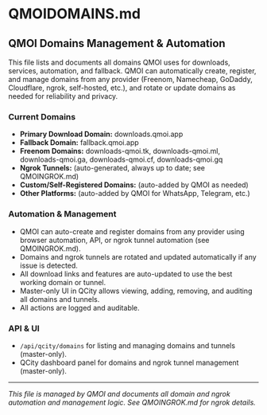 # QMOIDOMAINS.md

## QMOI Domains Management & Automation

This file lists and documents all domains QMOI uses for downloads, services, automation, and fallback. QMOI can automatically create, register, and manage domains from any provider (Freenom, Namecheap, GoDaddy, Cloudflare, ngrok, self-hosted, etc.), and rotate or update domains as needed for reliability and privacy.

### Current Domains
- **Primary Download Domain:** downloads.qmoi.app
- **Fallback Domain:** fallback.qmoi.app
- **Freenom Domains:** downloads-qmoi.tk, downloads-qmoi.ml, downloads-qmoi.ga, downloads-qmoi.cf, downloads-qmoi.gq
- **Ngrok Tunnels:** (auto-generated, always up to date; see QMOINGROK.md)
- **Custom/Self-Registered Domains:** (auto-added by QMOI as needed)
- **Other Platforms:** (auto-added by QMOI for WhatsApp, Telegram, etc.)

### Automation & Management
- QMOI can auto-create and register domains from any provider using browser automation, API, or ngrok tunnel automation (see QMOINGROK.md).
- Domains and ngrok tunnels are rotated and updated automatically if any issue is detected.
- All download links and features are auto-updated to use the best working domain or tunnel.
- Master-only UI in QCity allows viewing, adding, removing, and auditing all domains and tunnels.
- All actions are logged and auditable.

### API & UI
- `/api/qcity/domains` for listing and managing domains and tunnels (master-only).
- QCity dashboard panel for domains and ngrok tunnel management (master-only).

---
*This file is managed by QMOI and documents all domain and ngrok automation and management logic. See QMOINGROK.md for ngrok details.* 